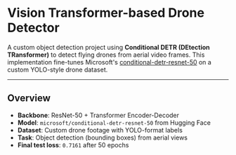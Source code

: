 # Vision Transformer-based Drone Detector

A custom object detection project using **Conditional DETR (DEtection TRansformer)** to detect flying drones from aerial video frames. This implementation fine-tunes Microsoft's [conditional-detr-resnet-50](https://huggingface.co/microsoft/conditional-detr-resnet-50) on a custom YOLO-style drone dataset.

---

## Overview

- **Backbone**: ResNet-50 + Transformer Encoder-Decoder
- **Model**: `microsoft/conditional-detr-resnet-50` from Hugging Face
- **Dataset**: Custom drone footage with YOLO-format labels
- **Task**: Object detection (bounding boxes) from aerial views
- **Final test loss**: `0.7161` after 50 epochs

